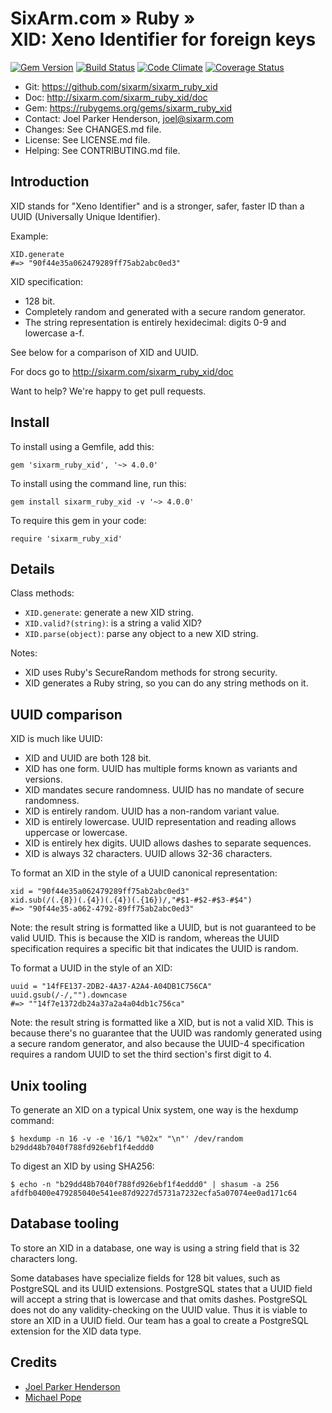 # SixArm.com » Ruby » <br> XID: Xeno Identifier for foreign keys

<!--HEADER-OPEN-->

[![Gem Version](https://badge.fury.io/rb/sixarm_ruby_xid.svg)](http://badge.fury.io/rb/sixarm_ruby_xid)
[![Build Status](https://travis-ci.org/SixArm/sixarm_ruby_xid.png)](https://travis-ci.org/SixArm/sixarm_ruby_xid)
[![Code Climate](https://codeclimate.com/github/SixArm/sixarm_ruby_xid.png)](https://codeclimate.com/github/SixArm/sixarm_ruby_xid)
[![Coverage Status](https://coveralls.io/repos/SixArm/sixarm_ruby_xid/badge.svg?branch=master&service=github)](https://coveralls.io/github/SixArm/sixarm_ruby_xid?branch=master)

* Git: <https://github.com/sixarm/sixarm_ruby_xid>
* Doc: <http://sixarm.com/sixarm_ruby_xid/doc>
* Gem: <https://rubygems.org/gems/sixarm_ruby_xid>
* Contact: Joel Parker Henderson, <joel@sixarm.com>
* Changes: See CHANGES.md file.
* License: See LICENSE.md file.
* Helping: See CONTRIBUTING.md file.

<!--HEADER-SHUT-->


## Introduction

XID stands for "Xeno Identifier" and is a stronger, safer, faster ID than a UUID (Universally Unique Identifier).

Example:

    XID.generate
    #=> "90f44e35a062479289ff75ab2abc0ed3"

XID specification:

  * 128 bit.
  * Completely random and generated with a secure random generator.
  * The string representation is entirely hexidecimal: digits 0-9 and lowercase a-f.

See below for a comparison of XID and UUID.

For docs go to <http://sixarm.com/sixarm_ruby_xid/doc>

Want to help? We're happy to get pull requests.


<!--INSTALL-OPEN-->

## Install

To install using a Gemfile, add this:

    gem 'sixarm_ruby_xid', '~> 4.0.0'

To install using the command line, run this:

    gem install sixarm_ruby_xid -v '~> 4.0.0'

To require this gem in your code:

    require 'sixarm_ruby_xid'

<!--INSTALL-SHUT-->


## Details

Class methods:

  * `XID.generate`: generate a new XID string.
  * `XID.valid?(string)`: is a string a valid XID?
  * `XID.parse(object)`: parse any object to a new XID string.

Notes:

  * XID uses Ruby's SecureRandom methods for strong security.
  * XID generates a Ruby string, so you can do any string methods on it.


## UUID comparison

XID is much like UUID:

  * XID and UUID are both 128 bit.
  * XID has one form. UUID has multiple forms known as variants and versions.
  * XID mandates secure randomness. UUID has no mandate of secure randomness.
  * XID is entirely random. UUID has a non-random variant value.
  * XID is entirely lowercase. UUID representation and reading allows uppercase or lowercase.
  * XID is entirely hex digits. UUID allows dashes to separate sequences.
  * XID is always 32 characters. UUID allows 32-36 characters.

To format an XID in the style of a UUID canonical representation:

    xid = "90f44e35a062479289ff75ab2abc0ed3"
    xid.sub(/(.{8})(.{4})(.{4})(.{16})/,"#$1-#$2-#$3-#$4")
    #=> "90f44e35-a062-4792-89ff75ab2abc0ed3"

Note: the result string is formatted like a UUID, but is not guaranteed to be valid UUID. This is because the XID is random, whereas the UUID specification requires a specific bit that indicates the UUID is random.

To format a UUID in the style of an XID:

    uuid = "14fFE137-2DB2-4A37-A2A4-A04DB1C756CA"
    uuid.gsub(/-/,"").downcase
    #=> ""14f7e1372db24a37a2a4a04db1c756ca"

Note: the result string is formatted like a XID, but is not a valid XID. This is because there's no guarantee that the UUID was randomly generated using a secure random generator, and also because the UUID-4 specification requires a random UUID to set the third section's first digit to 4.


## Unix tooling

To generate an XID on a typical Unix system, one way is the hexdump command:

    $ hexdump -n 16 -v -e '16/1 "%02x" "\n"' /dev/random
    b29dd48b7040f788fd926ebf1f4eddd0

To digest an XID by using SHA256:

    $ echo -n "b29dd48b7040f788fd926ebf1f4eddd0" | shasum -a 256
    afdfb0400e479285040e541ee87d9227d5731a7232ecfa5a07074ee0ad171c64


## Database tooling

To store an XID in a database, one way is using a string field that is 32 characters long.

Some databases have specialize fields for 128 bit values, such as PostgreSQL and its UUID extensions. PostgreSQL states that a UUID field will accept a string that is lowercase and that omits dashes. PostgreSQL does not do any validity-checking on the UUID value. Thus it is viable to store an XID in a UUID field. Our team has a goal to create a PostgreSQL extension for the XID data type.

## Credits

* [Joel Parker Henderson](https://github.com/joelparkerhenderson)
* [Michael Pope](https://github.com/amorphid)
